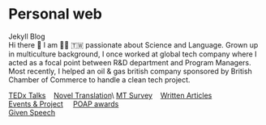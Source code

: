 # Personal web 
Jekyll Blog\
Hi there :wave: I am :woman_technologist: :taiwan: passionate about Science and Language. Grown up in multiculture background, I once worked at global tech company where I acted as a focal point between R&D department and Program Managers. Most recently, I helped an oil & gas british company sponsored by British Chamber of Commerce to handle a clean tech project.

[TEDx Talks](https://www.ted.com/profiles/3699807/translator) &nbsp; &nbsp;[Novel Translation](https://issuu.com/avaruan/docs/_______________)\
[MT Survey](https://ava517.github.io/Survey.html) &nbsp; &nbsp;[Written Articles](https://ava517.medium.com)\
[Events & Project](https://ava517.github.io/Attended.html) &nbsp; &nbsp; [POAP awards](https://www.gitpoap.io/p/0xd777e838ca719946e4bf6d65a48f0a49ad6fab1c)\
[Given Speech](https://www.youtube.com/watch?v=VIK8BKPsKk4)
